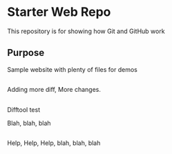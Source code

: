 # Starter Web Repo

This repository is for showing how Git and GitHub work

## Purpose

Sample website with plenty of files for demos

##

Adding more diff, More changes.

##

Difftool test

Blah, blah, blah

##

Help, Help, Help, blah, blah, blah